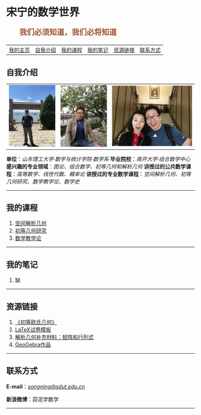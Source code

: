 # <a name="top">宋宁的数学世界 </a>

<p style="color:sienna;font-family:KaiTi;margin-left:35px;font-weight:bold;font-size:20px";>
    我们必须知道，我们必将知道
</p>

<table border="0">
<tr>
<td><a href="#top"> 我的主页 </a></td>
<td> <a href="#aboutme"> 自我介绍 </a></td>
<td><a href="#lecture"> 我的课程</a></td>
<td><a href="#note"> 我的笔记</a></td>
<td><a href="#source"> 资源链接</a></td>
<td><a href="#contact"> 联系方式</a></td>
</tr>
</table>

## <a name="aboutme"> 自我介绍 </a>

<table border="0" align="center">
<tr>
<td><img src="./img/weihai1.jpg" style="zoom:50%" border="0"/></td>
<td><img src="./img/zuozhe.jpg" style="zoom:50%" border="0"/></td>
<td><img src="./img/heying1.jpg" style="zoom:65%" border="0"/></td>
</tr>
</table>

**单位**：*山东理工大学·数学与统计学院·数学系*
**毕业院校**：*南开大学·组合数学中心*
**感兴趣的专业领域**：*图论、组合数学、初等几何和解析几何*
**讲授过的公共数学课程**：*高等数学、线性代数、概率论*
**讲授过的专业数学课程**：*空间解析几何、初等几何研究、数学教学论、数学史*

---

## <a name="lecture"> 我的课程</a>

1. <a href="/html/lecture/analysegeo.html">空间解析几何</a>
2. <a href="/html/lecture/basicgeo.html">初等几何研究</a>
3. <a href="/html/lecture/mathtech.html">数学教学论</a>

---

## <a name="note"> 我的笔记 </a>

1. 缺

---

## <a name="source"> 资源链接</a>

1. <a href="/pdf/elementary-euclidean-geometry.pdf">《初等欧氏几何》</a>
2. <a href="/others/latex/exam-SDUT/exam-SDUT.rar"> LaTeX试卷模板
3. <a href="/pdf/geometry-linear-alg.pdf">解析几何补充材料：矩阵和行列式
4. <a href="/html/ggb.html"> GeoGebra作品</a>

---

## <a name="contact"> 联系方式</a>

**E-mail**：*songning@sdut.edu.cn*

**新浪微博**：蒜泥学数学

---
